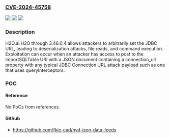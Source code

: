 ### [CVE-2024-45758](https://cve.mitre.org/cgi-bin/cvename.cgi?name=CVE-2024-45758)
![](https://img.shields.io/static/v1?label=Product&message=n%2Fa&color=blue)
![](https://img.shields.io/static/v1?label=Version&message=n%2Fa&color=blue)
![](https://img.shields.io/static/v1?label=Vulnerability&message=n%2Fa&color=brighgreen)

### Description

H2O.ai H2O through 3.46.0.4 allows attackers to arbitrarily set the JDBC URL, leading to deserialization attacks, file reads, and command execution. Exploitation can occur when an attacker has access to post to the ImportSQLTable URI with a JSON document containing a connection_url property with any typical JDBC Connection URL attack payload such as one that uses queryInterceptors.

### POC

#### Reference
No PoCs from references.

#### Github
- https://github.com/fkie-cad/nvd-json-data-feeds


